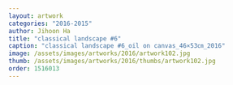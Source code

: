 ```yaml
---
layout: artwork
categories: "2016-2015"
author: Jihoon Ha
title: "classical landscape #6"
caption: "classical landscape #6_oil on canvas_46×53㎝_2016"
image: /assets/images/artworks/2016/artwork102.jpg
thumb: /assets/images/artworks/2016/thumbs/artwork102.jpg
order: 1516013
---
```

